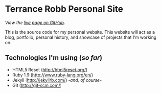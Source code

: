 

Terrance Robb Personal Site
================================

*View the [live page on GitHub](http://terrancerobb.github.io/portfolio/).*

This is the source code for my personal website. This website will act as a blog, portfolio, personal history, and showcase of projects that I'm working on.

Technologies I'm using (*so far*)
-------------------------

* HTML5 Reset (http://html5reset.org/)
* Ruby 1.9 (http://www.ruby-lang.org/en/)
* Jekyll (http://jekyllrb.com/)
	*-and, of course-*
* Git (http://git-scm.com/)